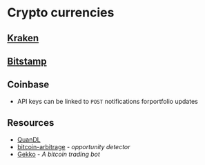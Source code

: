 # Crypto currencies

## [Kraken](https://www.kraken.com/)

## [Bitstamp](https://www.bitstamp.net)

## Coinbase

- API keys can be linked to `POST` notifications forportfolio updates


## Resources

- [QuanDL](https://www.quandl.com)
- [bitcoin-arbitrage](https://github.com/maxme/bitcoin-arbitrage) - _opportunity detector_
- [Gekko](https://github.com/askmike/gekko) - _A bitcoin trading bot_
